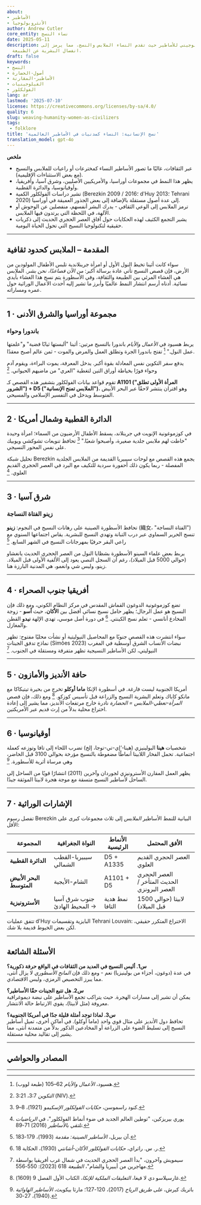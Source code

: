 ```yaml
---
about:
- الأساطير
- الأنثروبولوجيا
author: Andrew Cutler
core_entity: نساء النسج
date: 2025-05-11
description: استكشاف فيلوجيني للأساطير حيث تقدم النساء الملابس والنسج، مما يرمز إلى
  انفصال البشرية عن الطبيعة.
draft: false
keywords:
- النسج
- أصول-الحضارة
- الأساطير-المقارنة
- الفيلوجينيات
- الفولكلور
lang: ar
lastmod: '2025-07-10'
license: https://creativecommons.org/licenses/by-sa/4.0/
quality: 6
slug: weaving-humanity-women-as-civilizers
tags:
 - folklore
title: 'نسج الإنسانية: النساء كمدنيات في الأساطير العالمية'
translation_model: gpt-4o
---
```


**ملخص**

- عبر الثقافات، غالبًا ما تصور الأساطير النساء كمخترعات أو راعيات للملابس والنسيج (مع بعض الاستثناءات الإقليمية).
- يظهر هذا النمط في مجموعات أوراسيا، والأمريكيين الأصليين، وشرق آسيا، وأفريقيا، وأوقيانوسيا، والدائرة القطبية.
- تشير دراسات الفولكلور الكمية (Berezkin 2009 / 2016؛ d'Huy 2013؛ Tehrani 2020) إلى عدة أصول مستقلة بالإضافة إلى بعض الجذور العميقة في أوراسيا.
- ترمز الملابس إلى الوعي الثقافي - يدرك البشر أنفسهم، منفصلين عن الوحوش أو الآلهة، في اللحظة التي يرتدون فيها الملابس.
- يشير التجمع الكثيف لهذه الحكايات حول آفاق العصر الحجري الحديث إلى ذكريات حقيقية لتكنولوجيا النسيج التي تحول الحياة اليومية.

---

## المقدمة – الملابس كحدود ثقافية

سواء كانت أثينا تخيط النول الأول أو امرأة جرينلاندية تلبس الأطفال المولودين من الأرض، فإن قصص النسيج تأتي عادة برسالة أكبر: *من الآن فصاعدًا، نحن بشر*. الملابس هي الغشاء المرئي بين الطبيعة والثقافة، وفي الأسطورة يتم نسج هذا الغشاء بأيدي نسائية. أدناه أرسم انتشار النمط عالميًا وأبرز ما تشير إليه أحدث الأعمال الوراثية حول عمره ومساراته.

---

## 1 · مجموعة أوراسيا والشرق الأدنى

### باندورا وحواء

يربط هسيود في *الأعمال والأيام* باندورا بالنسيج مرتين: أثينا "ألبستها ثيابًا فضية" و"علمتها عمل النول." [^1] تفتح باندورا الجرة وتطلق العمل والمرض والموت - ثمن عالم أصبح معقدًا.

يدفع سفر التكوين نفس المعادلة بقوة أكبر. يدخل المعرفة، يموت البراءة، ويقوم آدم وحواء فورًا بخياطة أوراق التين لتغطية "العري" من ماضيهم الحيواني. [^2]

تقوم قواعد بيانات الفولكلور بتشفير هذه القصص كـ **A1101 ("المرأة الأولى تطلق الشرور") + D5 ("الملابس تمنح الإنسانية")**، وهو اقتران ينتشر لاحقًا عبر البحر الأبيض المتوسط ويدخل في التفسير الإسلامي والمسيحي.

---

## 2 · الدائرة القطبية وشمال أمريكا

في كوزموغونية الإنويت في جرينلاند، يسقط الأطفال الأرضيون من السماء؛ امرأة وحيدة "خاطت لهم ملابس جلدية صغيرة، وأصبحوا شعبًا." [^3] تحافظ تنويعات تشوكشي ويوبيك على نفس المحور النسيجي.

تحليل شبكة Berezkin يجمع هذه القصص مع لوحات سيبيريا القديمة من الملابس الجلدية المفصلة - ربما يكون ذلك أحفورة سردية للتكيف مع البرد في العصر الحجري القديم العلوي. [^4]

---

## 3 · شرق آسيا

### زينو الفتاة النساجة

تحافظ الأسطورة الصينية على رهانات النسيج في النجوم: **زينو** (織女، "الفتاة النساجة") تنسج الحرير السماوي عبر درب التبانة وتهدي النسيج للبشرية. يقاس اجتماعها السنوي مع راعي البقر حرفيًا بمهرجانات النسيج في الشهر السابع. [^5]

يربط بعض علماء السينو الأسطورة بشظايا النول من العصر الحجري الحديث يانغشاو (حوالي 5000 قبل الميلاد)، رغم أن السجل النصي يعود إلى الألفية الأولى قبل الميلاد. زينو، وليس شي وانغمو، هي المدنية البارزة هنا.

---

## 4 · أفريقيا جنوب الصحراء

تضع كوزموغونية الدوغون القماش المقدس في مركز النظام الكوني، ومع ذلك فإن النسيج هو عمل الرجال؛ يظهر حامل نسيج نسائي أفضل بين **الأكان**، حيث **أسو** - زوجة المخادع أنانسي - تعلم نسج الكينتي. [^6] في دورة أصل موسي، تهدي الإلهة **نيدو** القطن والمغازل.

سواء انتشرت هذه القصص جنوبًا مع المحاصيل النيوليتية أو نشأت محليًا مفتوح: تظهر نماذج تدفق الجينات (Simões 2023) نبضات الأنساب الشرق أوسطية في المغرب النيوليتي، لكن الأساطير النسيجية تظهر متفرقة ومستقلة في الجنوب. [^7]

---

## 5 · حافة الأنديز والأمازون

أمريكا الجنوبية ليست فارغة. في أسطورة الإنكا **ماما أوكلو** تخرج من بحيرة تيتيكاكا مع مانكو كاباك وتعلم البشرية النسيج والزراعة قبل تأسيس كوزكو. [^8] ومع ذلك، فإن قصص *المرأة-تعطي-الملابس = الحضارة* نادرة خارج مرتفعات الأنديز، مما يشير إلى إعادة اختراع محلية بدلاً من إرث قديم عبر الأمريكتين.

---

## 6 · أوقيانوسيا

شخصيات **هينا** البولينيزي (هينا-‘إي-تي-توجا، إلخ) تضرب اللحاء إلى تافا وتوزعه كعملة اجتماعية. تحمل الفخار اللابيتا أنماطًا مضغوطة بالنسيج مؤرخة بحوالي 3100 قبل الحاضر، وهي مرساة أثرية للأسطورة. [^9]

يظهر العمل المقارن الأسترونيزي لجوردان وآخرين (2011) انتشارًا قويًا من الساحل إلى الساحل لأساطير النسيج متسقة مع موجة هجرة لابيتا الموثقة جيدًا.

---

## 7 · الإشارات الوراثية

تفصل رسوم Berezkin البيانية للنمط الأساطير *الملابس* إلى ثلاث مجموعات كبرى على الأقل:

| المجموعة | النواة الجغرافية | الأنماط الرئيسية | الأفق المحتمل |
|----------|------------------|------------------|---------------|
| **الدائرة القطبية** | سيبيريا-القطب الشمالي | D5 + A1335 | العصر الحجري القديم العلوي |
| **البحر الأبيض المتوسط** | الشام-الأيجية | A1101 + D5 | العصر الحجري الحديث المتأخر / العصر البرونزي |
| **الأسترونيزية** | جنوب شرق آسيا → المحيط الهادئ | نمط هدية التافا | لابيتا (حوالي 1500 قبل الميلاد) |

تتفق عمليات d'Huy البايزية وتقسيمات Tehrani Louvain: الاختراع المتكرر حقيقي، لكن بعض الخيوط قديمة بلا شك.

---

## الأسئلة الشائعة

**س1. أليس النسيج في العديد من الثقافات في الواقع حرفة ذكورية؟**  
في عدة (دوغون، أجزاء من بولينيزيا) نعم - ومع ذلك فإن *المانح الأسطوري* لا يزال أنثى، مما يبرز التخصيص الرمزي، وليس الاقتصادي.

**س2. هل تتبع الجينات حقًا الأساطير؟**  
يمكن أن تشير إلى مسارات الهجرة. حيث يتراكب تجمع الأساطير على نبضة ديموغرافية معروفة (مثل لابيتا)، يقوي الارتباط حالة الانتشار.

**س3. لماذا توجد أمثلة قليلة جدًا في أمريكا الجنوبية؟**  
تحافظ دول الأنديز على مثال قوي واحد (ماما أوكلو). في أماكن أخرى، تميل أساطير النسيج إلى تسليط الضوء على الزراعة أو المخادعين الذكور بدلاً من متمدنة أنثى، مما يشير إلى تقاليد محلية مستقلة.

---

## المصادر والحواشي

[^1]: هسيود، *الأعمال والأيام* 62–105 (طبعة لووب).
[^2]: *التكوين* 3:7، 3:21 (NIV).
[^3]: كنود راسموسن، *حكايات الفولكلور الإسكيمو* (1921)، 8–9.
[^4]: يوري بيريزكين، "توطين العالم الجديد في ضوء أنماط الفولكلور"، في *الرياضيات تلتقي بالأساطير* (2016) 71-89.
[^5]: آن بيريل، *الأساطير الصينية: مقدمة* (1993)، 179-183.
[^6]: ر. س. راتراي، *حكايات الفولكلور الأكان-أشانتي* (1930)، الحكاية 18.
[^7]: سيمويش وآخرون، "بدأ العصر الحجري الحديث في شمال غرب أفريقيا بواسطة مهاجرين من أيبيريا والشام"، *الطبيعة* 618 (2023): 550-556.
[^8]: غارسيلاسو دي لا فيغا، *التعليقات الملكية للإنكا*، الكتاب الأول الفصل 9 (1609).
[^9]: باتريك كيرش، *على طريق الرياح* (2017)، 120-127؛ مارثا بيكويث، *الأساطير الهاوائية* (1940)، 27-30.

---